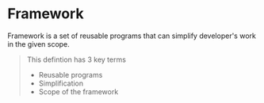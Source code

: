 # Framework
Framework is a set of reusable programs that can simplify developer's work in the given scope.
> This defintion has 3 key terms
>  
>  - Reusable programs
>  - Simplification
>  - Scope of the framework
  
         


